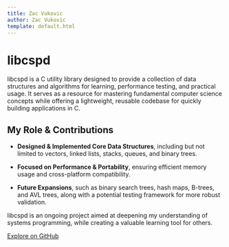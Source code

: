 ```yaml
---
title: Zac Vukovic
author: Zac Vukovic
template: default.html
---
```


# libcspd

libcspd is a C utility library designed to provide a collection of data structures and algorithms for learning, performance testing, and practical usage. It serves as a resource for mastering fundamental computer science concepts while offering a lightweight, reusable codebase for quickly building applications in C.

## My Role & Contributions

- <strong>Designed & Implemented Core Data Structures</strong>, including but not limited to vectors, linked lists, stacks, queues, and binary trees.

- <strong>Focused on Performance & Portability</strong>, ensuring efficient memory usage and cross-platform compatibility.

- <strong>Future Expansions</strong>, such as binary search trees, hash maps, B-trees, and AVL trees, along with a potential testing framework for more robust validation.

libcspd is an ongoing project aimed at deepening my understanding of systems programming, while creating a valuable learning tool for others.

<a href="https://github.com/cyn1x/libcspd/" target="_blank" rel="noopener noreferrer">Explore on GitHub</a>
